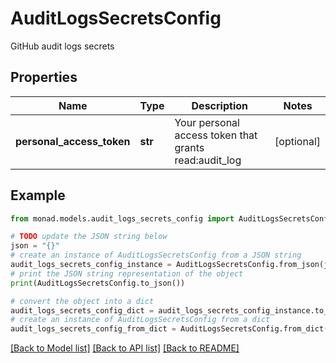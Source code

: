 # AuditLogsSecretsConfig

GitHub audit logs secrets

## Properties

Name | Type | Description | Notes
------------ | ------------- | ------------- | -------------
**personal_access_token** | **str** | Your personal access token that grants read:audit_log | [optional] 

## Example

```python
from monad.models.audit_logs_secrets_config import AuditLogsSecretsConfig

# TODO update the JSON string below
json = "{}"
# create an instance of AuditLogsSecretsConfig from a JSON string
audit_logs_secrets_config_instance = AuditLogsSecretsConfig.from_json(json)
# print the JSON string representation of the object
print(AuditLogsSecretsConfig.to_json())

# convert the object into a dict
audit_logs_secrets_config_dict = audit_logs_secrets_config_instance.to_dict()
# create an instance of AuditLogsSecretsConfig from a dict
audit_logs_secrets_config_from_dict = AuditLogsSecretsConfig.from_dict(audit_logs_secrets_config_dict)
```
[[Back to Model list]](../README.md#documentation-for-models) [[Back to API list]](../README.md#documentation-for-api-endpoints) [[Back to README]](../README.md)


